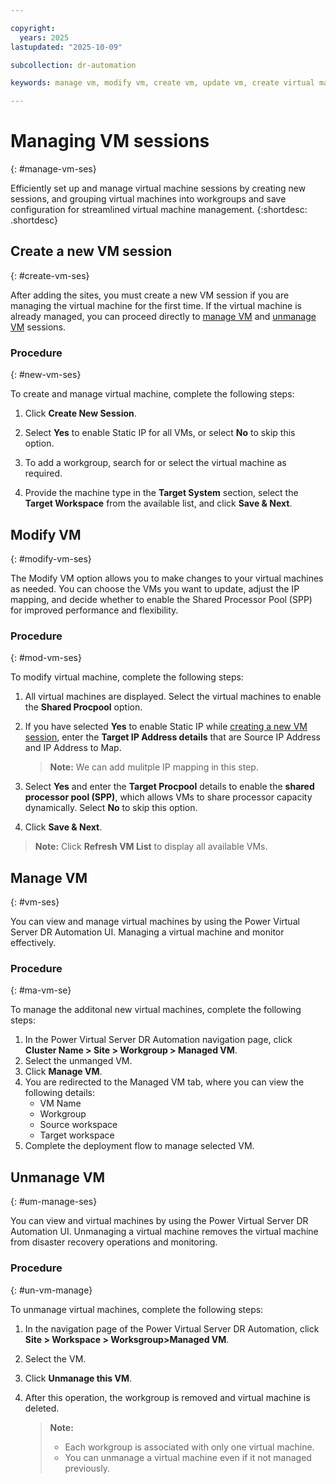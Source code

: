 ```yaml
---

copyright:
  years: 2025
lastupdated: "2025-10-09"

subcollection: dr-automation

keywords: manage vm, modify vm, create vm, update vm, create virtual machine, add virtual machine, modify virtual machine

---
```


# Managing VM sessions
{: #manage-vm-ses}

Efficiently set up and manage virtual machine sessions by creating new sessions, and grouping virtual machines into workgroups and save configuration for streamlined virtual machine management.
{:shortdesc: .shortdesc}

## Create a new VM session
{: #create-vm-ses}

After adding the sites, you must create a new VM session if you are managing the virtual machine for the first time. If the virtual machine is already managed, you can proceed directly to [manage VM](#vm-ses) and [unmanage VM](#um-manage-ses) sessions.

### Procedure
{: #new-vm-ses}

To create and manage virtual machine, complete the following steps:

1. Click **Create New Session**.  

2. Select **Yes** to enable Static IP for all VMs, or select **No** to skip this option.  

3. To add a workgroup, search for or select the virtual machine as required.  

4. Provide the machine type in the **Target System** section, select the **Target Workspace** from the available list, and click **Save & Next**.  

## Modify VM
{: #modify-vm-ses}

The Modify VM option allows you to make changes to your virtual machines as needed. You can choose the VMs you want to update, adjust the IP mapping, and decide whether to enable the Shared Processor Pool (SPP) for improved performance and flexibility.

### Procedure
{: #mod-vm-ses}

To modify virtual machine, complete the following steps:

1. All virtual machines are displayed. Select the virtual machines to enable the **Shared Procpool** option.  

2. If you have selected **Yes** to enable Static IP while [creating a new VM session](#create-a-new-vm-session), enter the **Target IP Address details** that are Source IP Address and IP Address to Map.

   > **Note:** We can add mulitple IP mapping in this step.

3. Select **Yes** and enter the **Target Procpool** details to enable the **shared processor pool (SPP)**, which allows VMs to share processor capacity dynamically. Select **No** to skip this option.  
4. Click **Save & Next**.

> **Note:** Click **Refresh VM List** to display all available VMs.


## Manage VM
{: #vm-ses}

You can view and manage virtual machines by using the Power Virtual Server DR Automation UI. Managing a virtual machine and monitor effectively.

### Procedure
{: #ma-vm-se}

To manage the additonal new virtual machines, complete the following steps:

1. In the Power Virtual Server DR Automation navigation page, click **Cluster Name > Site > Workgroup > Managed VM**.
2. Select the unmanged VM.
3. Click **Manage VM**.
4. You are redirected to the Managed VM tab, where you can view the following details:
   - VM Name
   - Workgroup
   - Source workspace
   - Target workspace
5. Complete the deployment flow to manage selected VM.

## Unmanage VM
{: #um-manage-ses}

You can view and virtual machines by using the Power Virtual Server DR Automation UI. Unmanaging a virtual machine removes the virtual machine from disaster recovery operations and monitoring.

### Procedure
{: #un-vm-manage}

To unmanage virtual machines, complete the following steps:

1. In the navigation page of the Power Virtual Server DR Automation, click **Site > Workspace > Worksgroup>Managed VM**.
2. Select the VM.
3. Click **Unmanage this VM**.
4. After this operation, the workgroup is removed and virtual machine is deleted.

   > **Note:**
   >
   > - Each workgroup is associated with only one virtual machine.
   > - You can unmanage a virtual machine even if it not managed previously.
